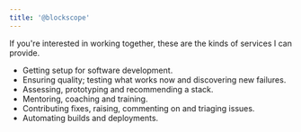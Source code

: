 ```yaml
---
title: '@blockscope'
---
```


If you're interested in working together, these are the kinds of services I can
provide.

* Getting setup for software development.
* Ensuring quality; testing what works now and discovering new failures.
* Assessing, prototyping and recommending a stack.
* Mentoring, coaching and training.
* Contributing fixes, raising, commenting on and triaging issues.
* Automating builds and deployments.
